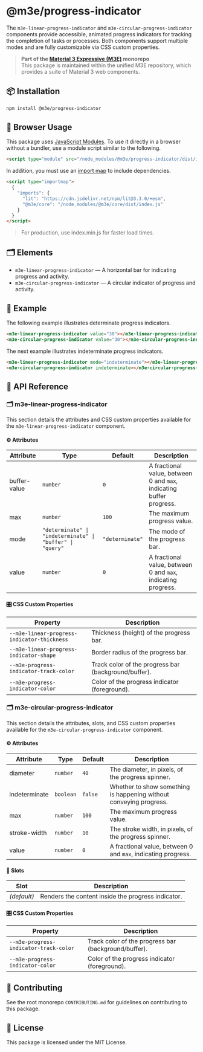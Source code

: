# @m3e/progress-indicator

The `m3e-linear-progress-indicator` and `m3e-circular-progress-indicator` components provide accessible, animated progress indicators for tracking the completion of tasks or processes. Both components support multiple modes and are fully customizable via CSS custom properties.

> **Part of the [Material 3 Expressive (M3E)](../../README.md) monorepo**  
> This package is maintained within the unified M3E repository, which provides a suite of Material 3 web components.

## 📦 Installation

```bash
npm install @m3e/progress-indicator
```

## 🚀 Browser Usage

This package uses [JavaScript Modules](https://developer.mozilla.org/en-US/docs/Web/JavaScript/Guide/Modules#module_specifiers). To use it directly in a browser without a bundler, use a module script similar to the following.

```html
<script type="module" src="/node_modules/@m3e/progress-indicator/dist/index.js"></script>
```

In addition, you must use an [import map](https://developer.mozilla.org/en-US/docs/Web/HTML/Reference/Elements/script/type/importmap) to include dependencies.

```html
<script type="importmap">
  {
    "imports": {
      "lit": "https://cdn.jsdelivr.net/npm/lit@3.3.0/+esm",
      "@m3e/core": "/node_modules/@m3e/core/dist/index.js"
    }
  }
</script>
```

> For production, use index.min.js for faster load times.

## 🗂️ Elements

- `m3e-linear-progress-indicator` — A horizontal bar for indicating progress and activity.
- `m3e-circular-progress-indicator` — A circular indicator of progress and activity.

## 🧪 Example

The following example illustrates determinate progress indicators.

```html
<m3e-linear-progress-indicator value="30"></m3e-linear-progress-indicator>
<m3e-circular-progress-indicator value="30"></m3e-circular-progress-indicator>
```

The next example illustrates indeterminate progress indicators.

```html
<m3e-linear-progress-indicator mode="indeterminate"></m3e-linear-progress-indicator>
<m3e-circular-progress-indicator indeterminate></m3e-circular-progress-indicator>
```

## 📖 API Reference

### 🗂️ m3e-linear-progress-indicator

This section details the attributes and CSS custom properties available for the `m3e-linear-progress-indicator` component.

#### ⚙️ Attributes

| Attribute    | Type                                                      | Default         | Description                                                          |
| ------------ | --------------------------------------------------------- | --------------- | -------------------------------------------------------------------- |
| buffer-value | `number`                                                  | `0`             | A fractional value, between 0 and `max`, indicating buffer progress. |
| max          | `number`                                                  | `100`           | The maximum progress value.                                          |
| mode         | `"determinate" \| "indeterminate" \| "buffer" \| "query"` | `"determinate"` | The mode of the progress bar.                                        |
| value        | `number`                                                  | `0`             | A fractional value, between 0 and `max`, indicating progress.        |

#### 🎛️ CSS Custom Properties

| Property                                    | Description                                          |
| ------------------------------------------- | ---------------------------------------------------- |
| `--m3e-linear-progress-indicator-thickness` | Thickness (height) of the progress bar.              |
| `--m3e-linear-progress-indicator-shape`     | Border radius of the progress bar.                   |
| `--m3e-progress-indicator-track-color`      | Track color of the progress bar (background/buffer). |
| `--m3e-progress-indicator-color`            | Color of the progress indicator (foreground).        |

### 🗂️ m3e-circular-progress-indicator

This section details the attributes, slots, and CSS custom properties available for the `m3e-circular-progress-indicator` component.

#### ⚙️ Attributes

| Attribute     | Type      | Default | Description                                                        |
| ------------- | --------- | ------- | ------------------------------------------------------------------ |
| diameter      | `number`  | `40`    | The diameter, in pixels, of the progress spinner.                  |
| indeterminate | `boolean` | `false` | Whether to show something is happening without conveying progress. |
| max           | `number`  | `100`   | The maximum progress value.                                        |
| stroke-width  | `number`  | `10`    | The stroke width, in pixels, of the progress spinner.              |
| value         | `number`  | `0`     | A fractional value, between 0 and `max`, indicating progress.      |

#### 🧩 Slots

| Slot        | Description                                        |
| ----------- | -------------------------------------------------- |
| _(default)_ | Renders the content inside the progress indicator. |

#### 🎛️ CSS Custom Properties

| Property                               | Description                                          |
| -------------------------------------- | ---------------------------------------------------- |
| `--m3e-progress-indicator-track-color` | Track color of the progress bar (background/buffer). |
| `--m3e-progress-indicator-color`       | Color of the progress indicator (foreground).        |

## 🤝 Contributing

See the root monorepo `CONTRIBUTING.md` for guidelines on contributing to this package.

## 📄 License

This package is licensed under the MIT License.
